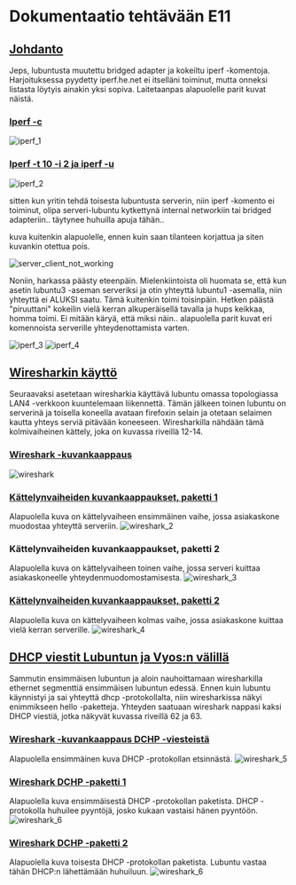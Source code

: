 # Dokumentaatio tehtävään E11

## <ins>Johdanto

Jeps, lubuntusta muutettu bridged adapter ja kokeiltu iperf -komentoja. Harjoituksessa pyydetty iperf.he.net ei itselläni toiminut, mutta onneksi listasta löytyis ainakin yksi sopiva. Laitetaanpas alapuolelle parit kuvat näistä. 

### <ins>Iperf -c
![iperf_1](E11/iperf_1.PNG "iperf 1")

### <ins>Iperf -t 10 -i 2 ja iperf -u
![iperf_2](E11/iperf_2.PNG "iperf 2")

sitten kun yritin tehdä toisesta lubuntusta serverin, niin iperf -komento ei toiminut, olipa serveri-lubuntu kytkettynä internal networkiin tai bridged adapteriin.. täytynee huhuilla apuja tähän..

kuva kuitenkin alapuolelle, ennen kuin saan tilanteen korjattua ja siten kuvankin otettua pois.

![server_client_not_working](E11/server_client_not_working.PNG "server_client_not_working")

Noniin, harkassa päästy eteenpäin. Mielenkiintoista oli huomata se, että kun asetin lubuntu3 -aseman serveriksi ja otin yhteyttä lubuntu1 -asemalla, niin yhteyttä ei ALUKSI saatu. Tämä kuitenkin toimi toisinpäin. Hetken päästä "piruuttani" kokeilin vielä kerran alkuperäisellä tavalla ja hups keikkaa, homma toimi. Ei mitään käryä, että miksi näin.. alapuolella parit kuvat eri komennoista serverille yhteydenottamista varten.

![iperf_3](E11/iperf_3.PNG "iperf 3")
![iperf_4](E11/iperf_4.PNG "iperf 4")

## <ins>Wiresharkin käyttö</ins>

Seuraavaksi asetetaan wiresharkia käyttävä lubuntu omassa topologiassa LAN4 -verkkoon kuuntelemaan liikennettä. Tämän jälkeen toinen lubuntu on serverinä ja toisella koneella avataan firefoxin selain ja otetaan selaimen kautta yhteys serviä pitävään koneeseen. Wiresharkilla nähdään tämä kolmivaiheinen kättely, joka on kuvassa riveillä 12-14.

### <ins>Wireshark -kuvankaappaus
![wireshark](E11/wireshark.PNG "wireshark")

### <ins>Kättelynvaiheiden kuvankaappaukset, paketti 1
Alapuolella kuva on kättelyvaiheen ensimmäinen vaihe, jossa asiakaskone muodostaa yhteyttä serveriin.
![wireshark_2](E11/wireshark_2.PNG "wireshark 1")

### Kättelynvaiheiden kuvankaappaukset, paketti 2
Alapuolella kuva on kättelyvaiheen toinen vaihe, jossa serveri kuittaa asiakaskoneelle yhteydenmuodomostamisesta.
![wireshark_3](E11/wireshark_3.PNG "wireshark 2")

### <ins>Kättelynvaiheiden kuvankaappaukset, paketti 2
Alapuolella kuva on kättelyvaiheen kolmas vaihe, jossa asiakaskone kuittaa vielä kerran serverille.
![wireshark_4](E11/wireshark_4.PNG "wireshark 3")

## <ins>DHCP viestit Lubuntun ja Vyos:n välillä</ins>

Sammutin ensimmäisen lubuntun ja aloin nauhoittamaan wiresharkilla ethernet segmenttiä ensimmäisen lubuntun edessä. Ennen kuin lubuntu käynnistyi ja sai yhteyttä dhcp -protokollalta, niin wiresharkissa näkyi enimmikseen hello -paketteja. Yhteyden saatuaan wireshark nappasi kaksi DHCP viestiä, jotka näkyvät kuvassa riveillä 62 ja 63.

### <ins>Wireshark -kuvankaappaus DCHP -viesteistä
Alapuolella ensimmäinen kuva DHCP -protokollan etsinnästä.
![wireshark_5](E11/wireshark_5.PNG "wireshark 4")

### <ins>Wireshark DCHP -paketti 1
Alapuolella kuva ensimmäisestä DHCP -protokollan paketista. DHCP -protokolla huhuilee pyyntöjä, josko kukaan vastaisi hänen pyyntöön.
![wireshark_6](E11/wireshark_6.PNG "wireshark 5")

### <ins>Wireshark DCHP -paketti 2
Alapuolella kuva toisesta DHCP -protokollan paketista. Lubuntu vastaa tähän DHCP:n lähettämään huhuiluun.
![wireshark_6](E11/wireshark_6.PNG "wireshark 5")